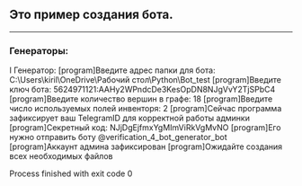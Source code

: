 ## Это пример создания бота.
___
### Генераторы:
I Генератор:
[program]Введите адрес папки для бота:
C:\Users\kiril\OneDrive\Рабочий стол\Python\Bot_test
[program]Введите ключ бота:
5624971121:AAHy2WPndcDe3KesOpDN8NJgVvY2TjSPbC4
[program]Введите количество вершин в графе: 
18
[program]Введите число используемых полей инвенторя: 
2
[program]Сейчас программа зафиксирует ваш TelegramID для корректной работы админки
[program]Секретный код: NJjDgEjfmxYgMImViRkVgMvNO
[program]Его нужно отправить боту @verification_4_bot_generator_bot
[program]Аккаунт админа зафиксирован
[program]Ожидайте создания всех необходимых файлов

Process finished with exit code 0
